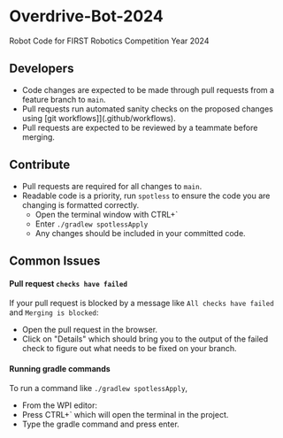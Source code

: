 # Overdrive-Bot-2024
Robot Code for FIRST Robotics Competition Year 2024

## Developers

* Code changes are expected to be made through pull requests from a feature branch to `main`.
* Pull requests run automated sanity checks on the proposed changes using [git workflows]](.github/workflows).
* Pull requests are expected to be reviewed by a teammate before merging.

## Contribute

* Pull requests are required for all changes to `main`.
* Readable code is a priority, run `spotless` to ensure the
  code you are changing is formatted correctly.
  * Open the terminal window with CTRL+`
  * Enter `./gradlew spotlessApply`
  * Any changes should be included in your committed code.

## Common Issues

#### Pull request `checks have failed`

If your pull request is blocked by a message like `All checks have failed` and `Merging is blocked`:

* Open the pull request in the browser.
* Click on "Details" which should bring you to the output of the failed check to figure out what needs to be fixed on your branch.

#### Running gradle commands

To run a command like `./gradlew spotlessApply`,

* From the WPI editor:
* Press CTRL+` which will open the terminal in the project.
* Type the gradle command and press enter.
